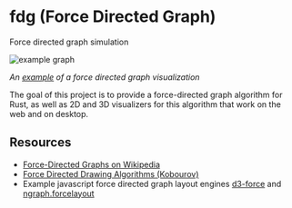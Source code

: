 # fdg (Force Directed Graph)
Force directed graph simulation

![example graph](https://d3-wiki.readthedocs.io/zh_CN/master/force.png)

*An [example](https://vasturiano.github.io/force-graph/example/load-json/) of a force directed graph visualization*

The goal of this project is to provide a force-directed graph algorithm for Rust, as well as 2D and 3D visualizers for this algorithm that work on the web and on desktop.

<!-- ## Contents
- `/fdg-sim` The underlying force simulation. Handles your dataset and node's positions based on a simple physics engine.
- `/fdg-3d` A 3D visualizer for `fdg-sim` using `wgpu` to render on the web and on desktop.
- `/fdg-2d-wgpu` A 2D visualizer for `fdg-sim` using `wgpu` to render on the web and on desktop.
- `/fdg-2d-macroquad` A 2D visualizer for `fdg-sim` using `macroquad` to render. This is slower but it'll be much easier to use while we polish `fdg-sim`. -->

<!-- ## Structure
```
-----------------------
|     Application     |
-----------------------
|  fdg-3d  |  fdg-2d  |
-----------------------
|       fdg-sim       |
-----------------------
``` -->

## Resources
- [Force-Directed Graphs on Wikipedia](https://en.wikipedia.org/wiki/Force-directed_graph_drawing)
- [Force Directed Drawing Algorithms (Kobourov)](https://cs.brown.edu/people/rtamassi/gdhandbook/chapters/force-directed.pdf)
- Example javascript force directed graph layout engines [d3-force](https://github.com/d3/d3-force) and [ngraph.forcelayout](https://github.com/anvaka/ngraph.forcelayout)